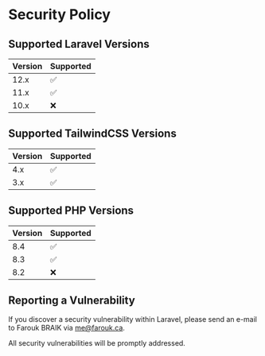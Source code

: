 # Security Policy

## Supported Laravel Versions

| Version | Supported          |
| ------- | ------------------ |
| 12.x    | :white_check_mark: |
| 11.x    | :white_check_mark: |
| 10.x    | :x:                |

## Supported TailwindCSS Versions

| Version | Supported          |
| ------- | ------------------ |
| 4.x     | :white_check_mark: |
| 3.x     | :white_check_mark: |

## Supported PHP Versions

| Version | Supported          |
| ------- | ------------------ |
| 8.4    | :white_check_mark: |
| 8.3    | :white_check_mark: |
| 8.2    | :x:                |

## Reporting a Vulnerability

If you discover a security vulnerability within Laravel, please send an e-mail to Farouk BRAIK via me@farouk.ca. 

All security vulnerabilities will be promptly addressed.

